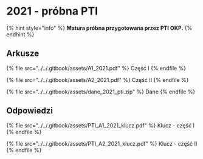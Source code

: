 # 2021 - próbna PTI

{% hint style="info" %}
**Matura próbna przygotowana przez PTI OKP.**
{% endhint %}

## Arkusze

{% file src="../../.gitbook/assets/A1_2021.pdf" %}
Część I
{% endfile %}

{% file src="../../.gitbook/assets/A2_2021.pdf" %}
Część II
{% endfile %}

{% file src="../../.gitbook/assets/dane_2021_pti.zip" %}
Dane
{% endfile %}

## Odpowiedzi

{% file src="../../.gitbook/assets/PTI_A1_2021_klucz.pdf" %}
Klucz - część I
{% endfile %}

{% file src="../../.gitbook/assets/PTI_A2_2021_klucz.pdf" %}
Klucz - część II
{% endfile %}
